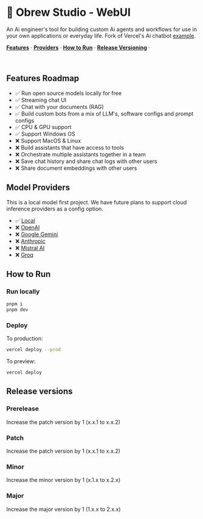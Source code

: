 # 🍺 Obrew Studio - WebUI

An Ai engineer's tool for building custom Ai agents and workflows for use in your own applications or everyday life.
Fork of Vercel's Ai chatbot [example](https://github.com/vercel-labs/ai-chatbot).

<!-- <a href="https://chat.vercel.ai/">
  <img alt="Next.js 13 and app template Router-ready AI chatbot." src="https://chat.vercel.ai/opengraph-image.png">
  <h1 align="center">Next.js AI Chatbot</h1>
</a> -->

<p align="left">
  <a href="#features-roadmap"><strong>Features</strong></a> ·
  <a href="#model-providers"><strong>Providers</strong></a> ·
  <a href="#how-to-run"><strong>How to Run</strong></a> ·
  <a href="#release-versions"><strong>Release Versioning</strong></a> ·
  <!-- <a href="#env-vars"><strong>Env vars</strong></a> -->
</p>
<br/>

## Features Roadmap

- ✅ Run open source models locally for free
- ✅ Streaming chat UI
- ✅ Chat with your documents (RAG)
- ✅ Build custom bots from a mix of LLM's, software configs and prompt configs
- ✅ CPU & GPU support
- ✅ Support Windows OS
- ❌ Support MacOS & Linux
- ❌ Build assistants that have access to tools
- ❌ Orchestrate multiple assistants together in a team
- ❌ Save chat history and share chat logs with other users
- ❌ Share document embeddings with other users

## Model Providers

This is a local model first project. We have future plans to support cloud inference providers as a config option.

- ✅ [Local](https://github.com/dieharders/ai-text-server)
- ❌ [OpenAI](https://openai.com/chatgpt)
- ❌ [Google Gemini](https://gemini.google.com)
- ❌ [Anthropic](https://www.anthropic.com)
- ❌ [Mistral AI](https://mistral.ai)
- ❌ [Groq](https://groq.com)

## How to Run

### Run locally

```bash
pnpm i
pnpm dev
```

### Deploy

To production:

```bash
vercel deploy --prod
```

To preview:

```bash
vercel deploy
```

## Release versions

### Prerelease

Increase the patch version by 1 (x.x.1 to x.x.2)

### Patch

Increase the patch version by 1 (x.x.1 to x.x.2)

### Minor

Increase the minor version by 1 (x.1.x to x.2.x)

### Major

Increase the major version by 1 (1.x.x to 2.x.x)

<!-- ## Env vars

You will need to use the environment variables [defined in `.env.example`](.env.example) to run Next.js AI Chatbot. It's recommended you use [Vercel Environment Variables](https://vercel.com/docs/concepts/projects/environment-variables) for this, but a `.env` file is all that is necessary.

1. Install Vercel CLI: `pnpm i -g vercel`
2. Link local instance with Vercel and GitHub accounts (creates `.vercel` directory): `vercel link`
3. Download your environment variables: `vercel env pull` -->
